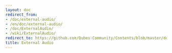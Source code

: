 ```yaml
---
layout: doc
redirect_from:
- /doc/external-audio/
- /en/doc/external-audio/
- /doc/ExternalAudio/
- /wiki/ExternalAudio/
redirect_to: https://github.com/Qubes-Community/Contents/blob/master/docs/configuration/external-audio.md
title: External Audio
---
```

